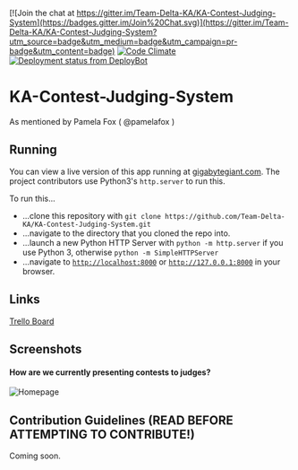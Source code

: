 [![Join the chat at https://gitter.im/Team-Delta-KA/KA-Contest-Judging-System](https://badges.gitter.im/Join%20Chat.svg)](https://gitter.im/Team-Delta-KA/KA-Contest-Judging-System?utm_source=badge&utm_medium=badge&utm_campaign=pr-badge&utm_content=badge) [![Code Climate](https://codeclimate.com/github/Team-Delta-KA/KA-Contest-Judging-System/badges/gpa.svg)](https://codeclimate.com/github/Team-Delta-KA/KA-Contest-Judging-System) [![Deployment status from DeployBot](https://team-delta.deploybot.com/badge/45290642014672/43809.svg)](http://deploybot.com)
# KA-Contest-Judging-System
As mentioned by Pamela Fox ( @pamelafox )

## Running
You can view a live version of this app running at [gigabytegiant.com](http://gigabytegiant.com/kacjs/).
The project contributors use Python3's `http.server` to run this.

To run this...
 * ...clone this repository with `git clone https://github.com/Team-Delta-KA/KA-Contest-Judging-System.git`
 * ...navigate to the directory that you cloned the repo into.
 * ...launch a new Python HTTP Server with `python -m http.server` if you use Python 3, otherwise `python -m SimpleHTTPServer`
 * ...navigate to [`http://localhost:8000`](http://localhost:8000) or [`http://127.0.0.1:8000`](http://127.0.0.1:8000) in your browser.

## Links
[Trello Board](https://trello.com/b/IAYgtwLH/ka-contest-judging-system)

## Screenshots
#### How are we currently presenting contests to judges?
![Homepage](https://d1ro8r1rbfn3jf.cloudfront.net/ms_75204/0yfEi8ewcvmKnxLKl6GBLwU7Dw8hvr/Monosnap%2B2015-09-03%2B13-59-30.png?Expires=1441393237&Signature=jlE07pPuf5FRBjzpcA8k0ixLQeoIUcAooOad~8xs38RXOT0OiVcOWrDZdJwp43VgkiHlXneQnIFLCQ7vD~M000hpXfT9H5uwW7HrO1LHOG-IO2cHxibR-YTv2qTTi56vXa5U2kDcHhLsxP0YEBU3TkoBeAphjaQp~AMNLYOVXR3pW5zh6qmOKuBi8eRS~pjgDIg5XFghkizE6pWZvmqILWbDtPf2N~vARlCFCBuOXpUWeLWMpZFAXXt5jtlmPbhAMov2HjehYxm0Dybn1xvXHVoMAwSDt37Q3C41nzqgHztSzaKe1EZQ23e8dV~mohG3CfTMt97UlMYVvDKf39TfqQ__&Key-Pair-Id=APKAJHEJJBIZWFB73RSA)

## Contribution Guidelines (READ BEFORE ATTEMPTING TO CONTRIBUTE!)

Coming soon.
